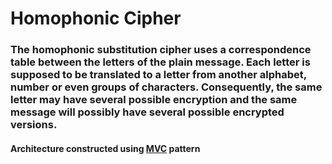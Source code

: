 # Homophonic Cipher

[x]: https://en.wikipedia.org/wiki/Hobbit#Lifestyle

### The homophonic substitution cipher uses a correspondence table between the letters of the plain message. Each letter is supposed to be translated to a letter from another alphabet, number or even groups of characters. Consequently, the same letter may have several possible encryption and the same message will possibly have several possible encrypted versions.

#### Architecture constructed using [MVC](https://en.wikipedia.org/wiki/Model%E2%80%93view%E2%80%93controller) pattern